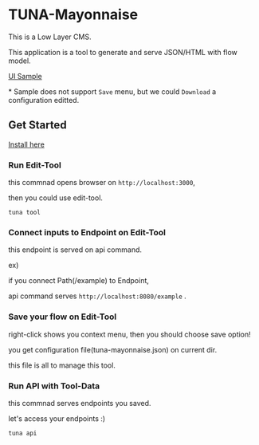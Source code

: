 # TUNA-Mayonnaise

This is a Low Layer CMS.

This application is a tool to generate and serve JSON/HTML with flow model.

[UI Sample](https://solaoi.github.io/tuna-mayonnaise)

\* Sample does not support `Save` menu, but we could `Download` a configuration editted.

## Get Started

[Install here](https://github.com/solaoi/tuna-mayonnaise/releases/tag/v0.0.2-alpha)

### Run Edit-Tool

this commnad opens browser on `http://localhost:3000`,

then you could use edit-tool.

```
tuna tool
```

### Connect inputs to Endpoint on Edit-Tool

this endpoint is served on api command.

ex)

if you connect Path(/example) to Endpoint,

api command serves `http://localhost:8080/example` .

### Save your flow on Edit-Tool

right-click shows you context menu, then you should choose save option!

you get configuration file(tuna-mayonnaise.json) on current dir.

this file is all to manage this tool.

### Run API with Tool-Data

this commnad serves endpoints you saved.

let's access your endpoints :)

```
tuna api
```
